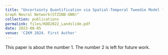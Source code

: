 ```yaml
---
title: "Uncertainty Quantification via Spatial-Temporal Tweedie Model for  Zero-inflated and Long-tail Travel Demand Prediction"
Graph Neural Network(STZINB-GNN)"
collection: publications
permalink: files/KDD2022_Landslide.pdf
date: 2023-08-05
venue: 'CIKM 2024. First Author'
---
```

This paper is about the number 1. The number 2 is left for future work.




